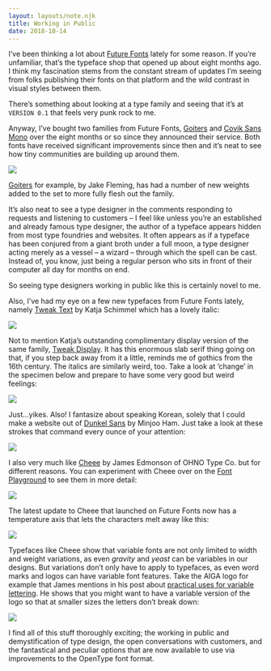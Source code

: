 ```yaml
---
layout: layouts/note.njk
title: Working in Public
date: 2018-10-14
---
```


I’ve been thinking a lot about [Future Fonts](https://www.futurefonts.xyz/browse) lately for some reason. If you’re unfamiliar, that’s the typeface shop that opened up about eight months ago. I think my fascination stems from the constant stream of updates I’m seeing from folks publishing their fonts on that platform and the wild contrast in visual styles between them.

There’s something about looking at a type family and seeing that it’s at `VERSION 0.1` that feels very punk rock to me.

Anyway, I’ve bought two families from Future Fonts, [Goiters](https://www.futurefonts.xyz/jake-fleming/goiters) and [Covik Sans Mono](https://www.futurefonts.xyz/ohno/covik-sans-mono) over the eight months or so since they announced their service. Both fonts have received significant improvements since then and it’s neat to see how tiny communities are building up around them.

![](https://buttondown.s3.us-west-2.amazonaws.com/images/5cd2708b-376f-40ad-8aa7-75556d7106f1.png)

[Goiters](https://www.futurefonts.xyz/jake-fleming/goiters) for example, by Jake Fleming, has had a number of new weights added to the set to more fully flesh out the family.

It’s also neat to see a type designer in the comments responding to requests and listening to customers – I feel like unless you’re an established and already famous type designer, the author of a typeface appears hidden from most type foundries and websites. It often appears as if a typeface has been conjured from a giant broth under a full moon, a type designer acting merely as a vessel – a wizard – through which the spell can be cast. Instead of, you know, just being a regular person who sits in front of their computer all day for months on end.

So seeing type designers working in public like this is certainly novel to me.

Also, I’ve had my eye on a few new typefaces from Future Fonts lately, namely [Tweak Text](https://www.futurefonts.xyz/katja-schimmel/tweak-text) by Katja Schimmel which has a lovely italic:

![](https://buttondown.s3.us-west-2.amazonaws.com/images/ebe5cf8d-dad8-4aa3-819c-50e98ffda063.png)

Not to mention Katja’s outstanding complimentary display version of the same family, [Tweak Display](https://www.futurefonts.xyz/katja-schimmel/tweak-display). It has this enormous slab serif thing going on that, if you step back away from it a little, reminds me of gothics from the 16th century. The italics are similarly weird, too. Take a look at ‘change’ in the specimen below and prepare to have some very good but weird feelings:

![](https://buttondown.s3.us-west-2.amazonaws.com/images/51ee0113-2600-49d9-a63d-1ab5528d51f7.png)

Just…yikes. Also! I fantasize about speaking Korean, solely that I could make a website out of [Dunkel Sans](https://www.futurefonts.xyz/minjoo-ham/dunkel-sans) by Minjoo Ham. Just take a look at these strokes that command every ounce of your attention:

![](https://buttondown.s3.us-west-2.amazonaws.com/images/183a5140-2b1d-40f5-8b03-a0969d09fb4e.png)

I also very much like [Cheee](https://www.futurefonts.xyz/ohno/cheee) by James Edmonson of OHNO Type Co. but for different reasons. You can experiment with Cheee over on the [Font Playground](https://play.typedetail.com/) to see them in more detail:

![](https://buttondown.s3.us-west-2.amazonaws.com/images/1dbfe968-a3d2-45f4-9ec3-65e3dd3e8c3e.gif)

The latest update to Cheee that launched on Future Fonts now has a temperature axis that lets the characters melt away like this:

![](https://buttondown.s3.us-west-2.amazonaws.com/images/5ac1df6e-197c-42d4-ae16-416e89bab97a.png)

Typefaces like Cheee show that variable fonts are not only limited to width and weight variations, as even _gravity_ and _yeast_ can be variables in our designs. But variations don’t only have to apply to typefaces, as even word marks and logos can have variable font features. Take the AIGA logo for example that James mentions in his post about [practical uses for variable lettering](https://ohnotype.co/blog/practical-uses-for-variable-lettering). He shows that you might want to have a variable version of the logo so that at smaller sizes the letters don’t break down:

![](https://buttondown.s3.us-west-2.amazonaws.com/images/4d7e44f9-3a62-4c35-b896-42a0c232f67d.gif)

I find all of this stuff thoroughly exciting; the working in public and demystification of type design, the open conversations with customers, and the fantastical and peculiar options that are now available to use via improvements to the OpenType font format.
